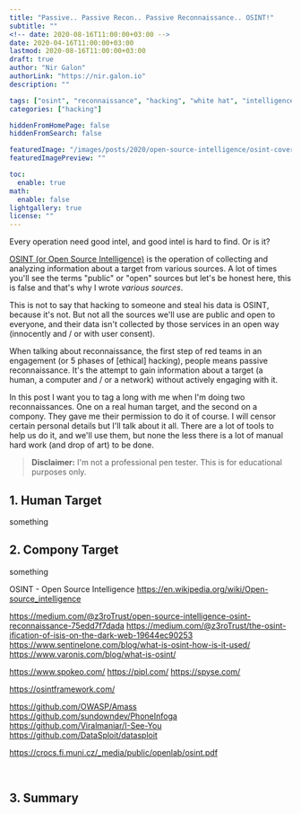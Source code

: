 ```yaml
---
title: "Passive.. Passive Recon.. Passive Reconnaissance.. OSINT!"
subtitle: ""
<!-- date: 2020-08-16T11:00:00+03:00 -->
date: 2020-04-16T11:00:00+03:00
lastmod: 2020-08-16T11:00:00+03:00
draft: true
author: "Nir Galon"
authorLink: "https://nir.galon.io"
description: ""

tags: ["osint", "reconnaissance", "hacking", "white hat", "intelligence", "open source"]
categories: ["hacking"]

hiddenFromHomePage: false
hiddenFromSearch: false

featuredImage: "/images/posts/2020/open-source-intelligence/osint-cover.webp"
featuredImagePreview: ""

toc:
  enable: true
math:
  enable: false
lightgallery: true
license: ""
---
```


Every operation need good intel, and good intel is hard to find. Or is it?

[OSINT (or Open Source Intelligence)](https://en.wikipedia.org/wiki/Open-source_intelligence) is the operation of collecting and analyzing information about a target from various sources. A lot of times you'll see the terms "public" or "open" sources but let's be honest here, this is false and that's why I wrote *various sources*.

This is not to say that hacking to someone and steal his data is OSINT, because it's not. But not all the sources we'll use are public and open to everyone, and their data isn't collected by those services in an open way (innocently and / or with user consent).

When talking about reconnaissance, the first step of red teams in an engagement (or 5 phases of [ethical] hacking), people means passive reconnaissance. It's the attempt to gain information about a target (a human, a computer and / or a network) without actively engaging with it.

In this post I want you to tag a long with me when I'm doing two reconnaissances. One on a real human target, and the second on a compony. They gave me their permission to do it of course. I will censor certain personal details but I'll talk about it all. There are a lot of tools to help us do it, and we'll use them, but none the less there is a lot of manual hard work (and drop of art) to be done.

> **Disclaimer:** I'm not a professional pen tester. This is for educational purposes only.

## 1. Human Target

something


## 2. Compony Target

something

OSINT - Open Source Intelligence
https://en.wikipedia.org/wiki/Open-source_intelligence


https://medium.com/@z3roTrust/open-source-intelligence-osint-reconnaissance-75edd7f7dada
https://medium.com/@z3roTrust/the-osint-ification-of-isis-on-the-dark-web-19644ec90253
https://www.sentinelone.com/blog/what-is-osint-how-is-it-used/
https://www.varonis.com/blog/what-is-osint/


https://www.spokeo.com/
https://pipl.com/
https://spyse.com/


https://osintframework.com/


https://github.com/OWASP/Amass
https://github.com/sundowndev/PhoneInfoga
https://github.com/Viralmaniar/I-See-You
https://github.com/DataSploit/datasploit

https://crocs.fi.muni.cz/_media/public/openlab/osint.pdf


&nbsp;

## 3. Summary
